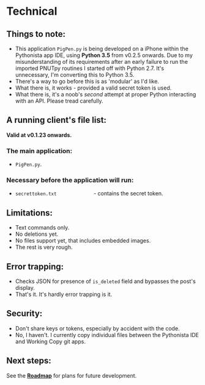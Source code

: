 # Technical

## Things to note:
* This application `PigPen.py` is being developed on a iPhone within the Pythonista app IDE, using **Python 3.5** from v0.2.5 onwards.  Due to my misunderstanding of its requirements after an early failure to run the imported PNUTpy routines I started off with Python 2.7. It's unnecessary, I'm converting this to Python 3.5.
* There's a way to go before this is as 'modular' as I'd like.
* What there is, it works - provided a valid secret token is used.
* What there is, it's a noob's *second* attempt at proper Python interacting with an API.  Please tread carefully.

## A running client's file list:
**Valid at v0.1.23 onwards.**
### The main application:
* `PigPen.py`.
### Necessary before the application will run:
* `secrettoken.txt             ` - contains the secret token.

## Limitations:
* Text commands only.
* No deletions yet.
* No files support yet, that includes embedded images.
* The rest is very rough.

## Error trapping:
* Checks JSON for presence of `is_deleted` field and bypasses the post's display.
* That's it.  It's hardly error trapping is it.

## Security:
* Don't share keys or tokens, especially by accident with the code.
* No, I haven't.  I currently copy individual files between the Pythonista IDE and Working Copy git apps.

## Next steps:
See the **[Roadmap](https://bazbt3.github.io/PigPen/docs/90-roadmap.html)** for plans for future development.
